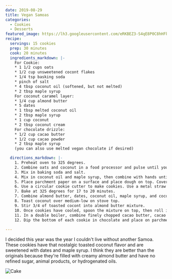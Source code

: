 ```yaml
---
date: 2019-08-29
title: Vegan Samoas
categories:
  - Cookies
  - Desserts
featured_image: https://lh3.googleusercontent.com/eRKBEZ3-S4qE8P0C8hHFkHvOmRGTLRnXnm488vSfJm7efTxjwHuRaRccjrfuFvpAtEEfRrwN-DfPO_DEKnbuggXED-kzMDuLAW4EJ6v6ZKWmHXMCFpmi5WMySCRkF9_8W09_zQVpNm8=w2400
recipe:
  servings: 15 cookies
  prep: 30 minutes
  cook: 20 minutes
  ingredients_markdown: |-
    For Cookie:
    * 1 1/2 cups oats
    * 1/2 cup unsweetened cocont flakes
    * 1/4 tsp basking soda
    * pinch of salt
    * 4 tbsp coconut oil (softened, but not melted)
    * 2 tbsp maple syrup
    For coconut caramel layer:
    * 1/4 cup almond butter
    * 5 dates
    * 1 tbsp melted coconut oil
    * 2 tbsp maple syrup
    * 1 cup coconut
    * 2 tbsp coconut cream
    For chocolate drizzle:
    * 1/2 cup cacao butter
    * 1/2 cup cacao powder
    * 2 tbsp maple syrup
    (you can also use melted vegan chocolate if desired)

  directions_markdown: |-
    1. Preheat oven to 325 degrees.
    2. Combine oats and coconut in a food processor and pulse until you have a coarse flour.
    3. Mix in baking soda and salt.
    4. Mix in coconut oil and maple syrup, then combine with hands until it forms a sticky dough (if it seems too dry, add a splash of plant milk until it sticks).
    5. Place parchment paper on a surface and place dough on top. Cover with another sheet of parchment paper and roll dough with a rolling pin. 
    6. Use a circular cookie cutter to make cookies. Use a metal straw to poke holes (optional).
    7. Bake at 325 degrees for 17 to 20 minutes.
    7. Combine almond butter, dates, coconut oil, maple syrup, and coconut cream in food processor and blend until sooth.
    8. Toast coconut over medium-low on stove top.
    9. Stir 3/4 of toasted cocont into almond butter mixture.
    10. Once cookies have cooled, spoon the mixture on top, then roll in the remaining toasted coconut. Repeat with all cookies.
    11. In a double boiler, combine finely chopped cacao butter, cacao powder, and maple syrup (or melt chocolate chips)
    12. Dip the bottom of each cookie in chocolate and place on parchment paper. Then drizzle remaining chocolate on top.
    
---
```

I decided this year was the year I couldn't live without another Samoa. These cookies have that nostalgic toasted coconut flavor and are sweetened with dates and maple syrup. I think they are better than the originals because they're filled with creamy almond butter and have no refined sugar, animal products, or hydrogenated oils.

![Cake](https://lh3.googleusercontent.com/QRES0QS4K1pK6tDL475P3LP_QWYlFrRLDkqxs-jNO62hijDRZZt7WxpyNaMTBDYnRgTCRCw_NrRgvMbZh3kCPLGC09WaLd97boOmxUmv4YsgXMp3DgpVZFNL5LboB9Wd4lxqH8lUO7M=w2400)


